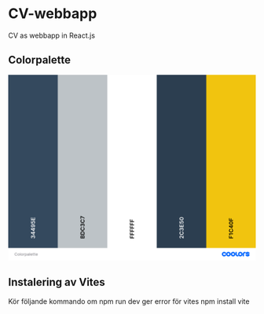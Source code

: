 # CV-webbapp
CV as webbapp in React.js

## Colorpalette

<img alt="Colorpalette" src="/cv-webbapp/src/assets/Colorpalette.png">


## Instalering av Vites
Kör följande kommando om npm run dev ger error för vites 
npm install vite
